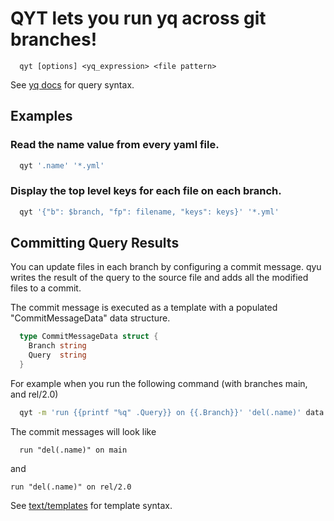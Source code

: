 # QYT lets you run yq across git branches!

```
  qyt [options] <yq_expression> <file pattern>
```

See [yq docs](https://mikefarah.gitbook.io/yq/) for query syntax.

## Examples

### Read the name value from every yaml file.
```sh
  qyt '.name' '*.yml'
```

### Display the top level keys for each file on each branch.

```sh
  qyt '{"b": $branch, "fp": filename, "keys": keys}' '*.yml'
```

## Committing Query Results

You can update files in each branch by configuring a commit message.
qyu writes the result of the query to the source file and adds all the
modified files to a commit.

The commit message is executed as a template with a populated
"CommitMessageData" data structure.

```go
  type CommitMessageData struct {
    Branch string
    Query  string
  }
```

For example when you run the following command (with branches main, and rel/2.0)

```sh
  qyt -m 'run {{printf "%q" .Query}} on {{.Branch}}' 'del(.name)' data.yml
```

The commit messages will look like
```
  run "del(.name)" on main
```
and
```
run "del(.name)" on rel/2.0
```

See [text/templates](https://golang.org/pkg/text/template/) for template syntax.